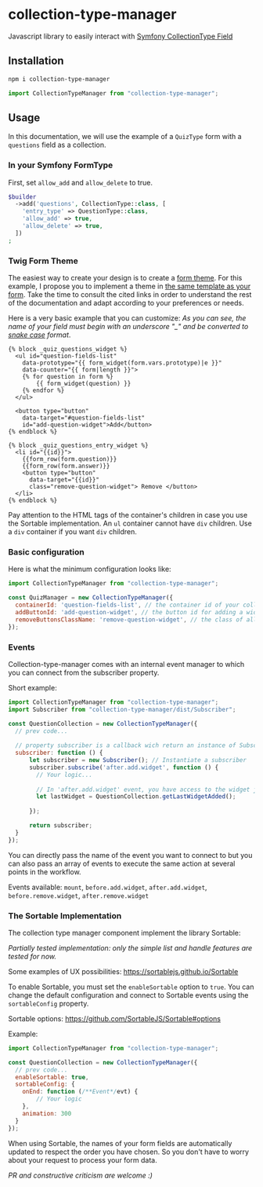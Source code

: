 # collection-type-manager

Javascript library to easily interact with [Symfony CollectionType Field](https://symfony.com/doc/current/reference/forms/types/collection.html#adding-and-removing-items) 

## Installation
```bash
npm i collection-type-manager
```
```js
import CollectionTypeManager from "collection-type-manager";
```
## Usage
In this documentation, we will use the example of a `QuizType` form with a `questions` field as a collection.

### In your Symfony FormType
First, set `allow_add` and `allow_delete` to true.
```php
$builder  
  ->add('questions', CollectionType::class, [  
    'entry_type' => QuestionType::class,  
    'allow_add' => true,  
    'allow_delete' => true,  
  ])  
;
```
### Twig Form Theme
The easiest way to create your design is to create a [form theme](https://symfony.com/doc/current/form/form_themes.html). For this example, I propose you to implement a theme in [the same template as your form](https://symfony.com/doc/current/form/form_themes.html#creating-a-form-theme-in-the-same-template-as-the-form). 
Take the time to consult the cited links in order to understand the rest of the documentation and adapt according to your preferences or needs.

Here is a very basic example that you can customize:
*As you can see, the name of your field must begin with an underscore "_" and be converted to [snake case](https://en.wikipedia.org/wiki/Snake_case) format*.

```twig
{% block _quiz_questions_widget %}  
  <ul id="question-fields-list" 
    data-prototype="{{ form_widget(form.vars.prototype)|e }}" 
    data-counter="{{ form|length }}">  
    {% for question in form %}  
        {{ form_widget(question) }}  
    {% endfor %}  
  </ul>  
    
  <button type="button" 
    data-target="#question-fields-list" 
    id="add-question-widget">Add</button>  
{% endblock %}  
  
{% block _quiz_questions_entry_widget %}  
  <li id="{{id}}">  
    {{form_row(form.question)}} 
    {{form_row(form.answer)}} 
    <button type="button" 
      data-target="{{id}}" 
      class="remove-question-widget"> Remove </button>  
  </li>
{% endblock %}
```
Pay attention to the HTML tags of the container's children in case you use the Sortable implementation. 
An `ul` container cannot have `div` children. Use a `div` container if you want `div` children.

### Basic configuration
Here is what the minimum configuration looks like:
```js
import CollectionTypeManager from "collection-type-manager";

const QuizManager = new CollectionTypeManager({  
  containerId: 'question-fields-list', // the container id of your collection
  addButtonId: 'add-question-widget', // the button id for adding a widget
  removeButtonsClassName: 'remove-question-widget', // the class of all the remove buttons
});
```
### Events
Collection-type-manager comes with an internal event manager to which you can connect from the subscriber property.

Short example:
```js
import CollectionTypeManager from "collection-type-manager";
import Subscriber from "collection-type-manager/dist/Subscriber";

const QuestionCollection = new CollectionTypeManager({
  // prev code...
  
  // property subscriber is a callback wich return an instance of Subscriber
  subscriber: function () {
      let subscriber = new Subscriber(); // Instantiate a subscriber
      subscriber.subscribe('after.add.widget', function () {
        // Your logic...
        
        // In 'after.add.widget' event, you have access to the widget just added
        let lastWidget = QuestionCollection.getLastWidgetAdded();
        
      });

      return subscriber;
  }
});
```
You can directly pass the name of the event you want to connect to but you can also pass an array of events 
to execute the same action at several points in the workflow.

Events available: `mount`, `before.add.widget`, `after.add.widget`, `before.remove.widget`, `after.remove.widget`

### The Sortable Implementation
The collection type manager component implement the library Sortable:

*Partially tested implementation: only the simple list and handle features are tested for now.*

Some examples of UX possibilities: https://sortablejs.github.io/Sortable


To enable Sortable, you must set the `enableSortable` option to `true`. 
You can change the default configuration and connect to Sortable events using the `sortableConfig` property.

Sortable options: https://github.com/SortableJS/Sortable#options

Example:
```js
import CollectionTypeManager from "collection-type-manager";

const QuestionCollection = new CollectionTypeManager({
  // prev code...
  enableSortable: true,
  sortableConfig: {  
    onEnd: function (/**Event*/evt) {  
        // Your logic
    },
    animation: 300
  }
});
```
When using Sortable, the names of your form fields are automatically updated to respect the order you have chosen. So you don't have to worry about your request to process your form data.

*PR and constructive criticism are welcome :)*